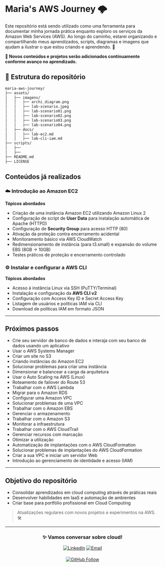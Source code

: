 
# Maria's AWS Journey 🌩️

Este repositório está sendo utilizado como uma ferramenta para documentar minha jornada prática enquanto exploro os serviços da Amazon Web Services (AWS). Ao longo do caminho, estarei organizando e compartilhando meus aprendizados, scripts, diagramas e imagens que ajudam a ilustrar o que estou criando e aprendendo. 🚀

**📌 Novos conteúdos e projetos serão adicionados continuamente conforme avanço no aprendizado.**

## 📁 Estrutura do repositório
```sh
maria-aws-journey/
├── assets/
│   ├── imagens/
│   │   ├── archi_diagram.png
│   │   ├── lab-scenario.jpeg
│   │   ├── lab-scenario01.png
│   │   ├── lab-scenario02.png
│   │   ├── lab-scenario03.png
│   │   ├── lab-scenario04.png
│   ├── docs/
│   │   ├── lab-ec2.md
│   │   ├── lab-cli-iam.md
├── scripts/
│   ├── 
│   ├── 
├── README.md
├── LICENSE
```

## Conteúdos já realizados

### ☁️ Introdução ao Amazon EC2
**Tópicos abordados**

- Criação de uma instância Amazon EC2 utilizando Amazon Linux 2
- Configuração de script de **User Data** para instalação automática de Apache (HTTPD)
- Configuração de **Security Group** para acesso HTTP (80)
- Ativação da proteção contra encerramento acidental
- Monitoramento básico via AWS CloudWatch
- Redimensionamento de instância (para t3.small) e expansão do volume EBS (8GB → 10GB)
- Testes práticos de proteção e encerramento controlado

### ⚙️ Instalar e configurar a AWS CLI
**Tópicos abordados**

- Acesso à instância Linux via SSH (PuTTY/Terminal)
- Instalação e configuração da **AWS CLI v2**
- Configuração com Access Key ID e Secret Access Key
- Listagem de usuários e políticas IAM via CLI
- Download de políticas IAM em formato JSON

---

## Próximos passos

- Crie seu servidor de banco de dados e interaja com seu banco de dados usando um aplicativo
- Usar o AWS Systems Manager
- Criar um site no S3
- Criando instâncias do Amazon EC2
- Solucionar problemas para criar uma instância
- Dimensionar e balancear a carga da arquitetura
- Usar o Auto Scaling na AWS (Linux)
- Roteamento de failover do Route 53
- Trabalhar com o AWS Lambda
- Migrar para o Amazon RDS
- Configurar uma Amazon VPC
- Solucionar problemas de uma VPC
- Trabalhar com o Amazon EBS
- Gerenciar o armazenamento
- Trabalhar com o Amazon S3
- Monitorar a infraestrutura
- Trabalhar com o AWS CloudTrail
- Gerenciar recursos com marcação
- Otimizar a utilização
- Automatização de implantações com o AWS CloudFormation
- Solucionar problemas de implantações do AWS CloudFormation
- Criar a sua VPC e iniciar um servidor Web
- Introdução ao gerenciamento de identidade e acesso (IAM)

---

## Objetivo do repositório

- Consolidar aprendizados em cloud computing através de práticas reais
- Desenvolver habilidades em IaaS e automação de ambientes
- Criar base para portfólio profissional em Cloud Computing

> Atualizações regulares com novos projetos e experimentos na AWS. 🛠️

---

<div align="center">

### ✨ Vamos conversar sobre cloud!
[![LinkedIn](https://img.shields.io/badge/-Conecte_se_no_LinkedIn-0077B5?style=for-the-badge&logo=linkedin&logoColor=white)](https://linkedin.com/in/mariaescabral) 
[![Email](https://img.shields.io/badge/-Mande_um_Email-D14836?style=for-the-badge&logo=gmail&logoColor=white)](mariaeduardacabral170@gmail.com)

</div>

<div align="center" style="margin-top:20px;">
  
[![GitHub Follow](https://img.shields.io/badge/Siga_me_no_GitHub-181717?style=for-the-badge&logo=github)](https://github.com/MariaESCabral)


</div>
